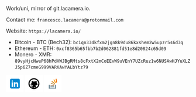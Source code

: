 <!-- assets -->
[1.1]: assets/icons/linkedin-48.png
[2.1]: assets/icons/github-48.png
[3.1]: assets/icons/stackoverflow-48.png
[4.1]: assets/icons/cv.png

<!-- links -->
[1]: https://www.linkedin.com/in/fr9ncis
[2]: https://www.github.com/fr9ncis
[3]: https://stackoverflow.com/users/12709483/francesco-la-camera?tab=profile
[4]: https://lacamera.io/var/static/lacamera/cv.pdf

Work/uni, mirror of git.lacamera.io.

Contact me: `francesco.lacamera@protonmail.com`

Website: `https://lacamera.io/`

* Bitcoin - BTC (Bech32): `bc1qn33dkfxm2jgn8k9du86kxshem2w5upzr5s6d3q`
* Ethereum - ETH: `0xcf8365b65fbb7b2d062881fd51e8d20824c65d09`
* Monero - XMR: `89vyHjcNweP68hPdXWJBgRMts8cFxtX2mCoEEvW9uVEnY7UZcRuz1w6NUSAwHJYuXLZJ5p6Z7cmeG999VARKAwYALbYtz79`

[![linkedin][1.1]][1]
[![github][2.1]][2]
[![stackoverflow][3.1]][3]
